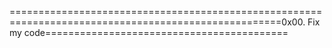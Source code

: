 =====================================================================================================0x00. Fix my code==========================================
